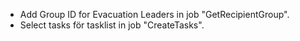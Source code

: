 * Add Group ID for Evacuation Leaders in job "GetRecipientGroup".
* Select tasks för tasklist in job "CreateTasks".
